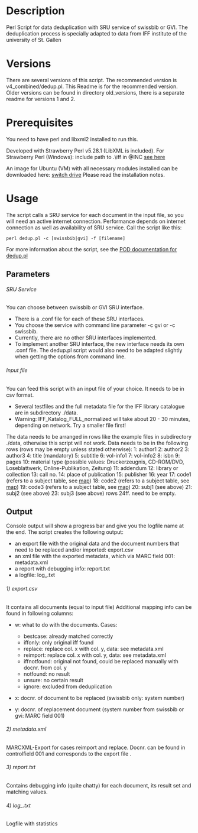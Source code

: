 

# Description

Perl Script for data deduplication with SRU service of swissbib or GVI. 
The deduplication process is specially adapted to data from IFF institute of the university of St. Gallen

# Versions

There are several versions of this script.
The recommended version is v4_combined/dedup.pl. This Readme is for the recommended version.
Older versions can be found in directory old_versions, there is a separate readme for versions 1 and 2.


# Prerequisites

You need to have perl and libxml2 installed to run this. 

Developed with Strawberry Perl v5.28.1 (LibXML is included).
For Strawberry Perl (Windows): 
include path to .\iff in @INC [see here](https://perlmaven.com/how-to-change-inc-to-find-perl-modules-in-non-standard-locations)

An image for Ubuntu (VM) with all necessary modules installed can be downloaded here:
[switch drive]()
Please read the installation notes.

# Usage

The script calls a SRU service for each document in the input file, so you will need an active internet connection.
Performance depends on internet connection as well as availability of SRU service.
Call the script like this:
```
perl dedup.pl -c [swissbib|gvi] -f [filename]
```

For more information about the script, see the [POD documentation for dedup.pl](v4_combined/dedup_pod.md)

## Parameters

###### SRU Service
You can choose between swissbib or GVI SRU interface. 
- There is a .conf file for each of these SRU interfaces.
- You choose the service with command line parameter -c gvi or -c swissbib.
- Currently, there are no other SRU interfaces implemented. 
- To implement another SRU interface, the new interface needs its own .conf file.
The dedup.pl script would also need to be adapted slightly when getting the options from command line.

###### Input file
You can feed this script with an input file of your choice. It needs to be in csv format. 
- Several testfiles and the full metadata file for the IFF library catalogue are in subdirectory ./data.
- Warning: IFF_Katalog_FULL_normalized will take about 20 - 30 minutes, depending on network. Try a smaller file first!

The data needs to be arranged in rows like the example files in subdirectory ./data, otherwise this script will not work.
Data needs to be in the following rows (rows may be empty unless stated otherwise):
1: author1
2: author2
3: author3
4: title (mandatory)
5: subtitle
6: vol-info1
7: vol-info2
8: isbn
9: pages
10: material type (possible values: Druckerzeugnis, CD-ROM/DVD, Loseblattwerk, Online-Publikation, Zeitung)
11: addendum
12: library or collection
13: call no.
14: place of publication
15: publisher
16: year
17: code1 (refers to a subject table, see [map](v4_combined/iff_subject_table.map))
18: code2 (refers to a subject table, see [map](v4_combined/iff_subject_table.map))
19: code3 (refers to a subject table, see [map](v4_combined/iff_subject_table.map))
20: subj1 (see above)
21: subj2 (see above)
23: subj3 (see above)
rows 24ff. need to be empty.


## Output

Console output will show a progress bar and give you the logfile name at the end. 
The script creates the following output:

- an export file with the original data and the document numbers that need to be replaced and/or imported: export.csv
- an xml file with the exported metadata, which via MARC field 001: metadata.xml
- a report with debugging info: report.txt
- a logfile: log_<timestamp>.txt

###### 1) export.csv
It contains all documents (equal to input file) 
Additional mapping info can be found in following columns:
- w: what to do with the documents. Cases:
	- bestcase: already matched correctly
	- iffonly: only original iff found
	- replace: replace col. x with col. y, data: see metadata.xml
	- reimport: replace col. x with col. y, data: see metadata.xml
	- iffnotfound: original not found, could be replaced manually with docnr. from col. y
	- notfound: no result 
	- unsure: no certain result
	- ignore: excluded from deduplication

- x: docnr. of document to be replaced (swissbib only: system number)
- y: docnr. of replacement document (system number from swissbib or gvi: MARC field 001)


###### 2) metadata.xml
MARCXML-Export for cases reimport and replace. Docnr. can be found in controlfield 001 and corresponds to the export file .


###### 3) report.txt
Contains debugging info (quite chatty) for each document, its result set and matching values.

###### 4) log_<timestamp>.txt
Logfile with statistics